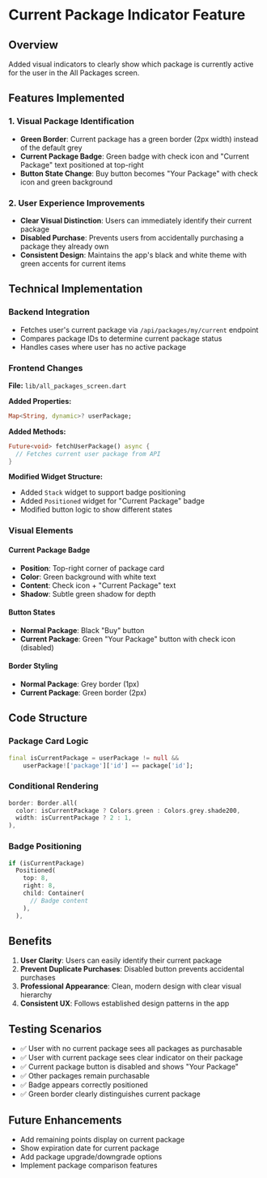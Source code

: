 # Current Package Indicator Feature

## Overview
Added visual indicators to clearly show which package is currently active for the user in the All Packages screen.

## Features Implemented

### 1. Visual Package Identification
- **Green Border**: Current package has a green border (2px width) instead of the default grey
- **Current Package Badge**: Green badge with check icon and "Current Package" text positioned at top-right
- **Button State Change**: Buy button becomes "Your Package" with check icon and green background

### 2. User Experience Improvements
- **Clear Visual Distinction**: Users can immediately identify their current package
- **Disabled Purchase**: Prevents users from accidentally purchasing a package they already own
- **Consistent Design**: Maintains the app's black and white theme with green accents for current items

## Technical Implementation

### Backend Integration
- Fetches user's current package via `/api/packages/my/current` endpoint
- Compares package IDs to determine current package status
- Handles cases where user has no active package

### Frontend Changes
**File:** `lib/all_packages_screen.dart`

**Added Properties:**
```dart
Map<String, dynamic>? userPackage;
```

**Added Methods:**
```dart
Future<void> fetchUserPackage() async {
  // Fetches current user package from API
}
```

**Modified Widget Structure:**
- Added `Stack` widget to support badge positioning
- Added `Positioned` widget for "Current Package" badge
- Modified button logic to show different states

### Visual Elements

#### Current Package Badge
- **Position**: Top-right corner of package card
- **Color**: Green background with white text
- **Content**: Check icon + "Current Package" text
- **Shadow**: Subtle green shadow for depth

#### Button States
- **Normal Package**: Black "Buy" button
- **Current Package**: Green "Your Package" button with check icon (disabled)

#### Border Styling
- **Normal Package**: Grey border (1px)
- **Current Package**: Green border (2px)

## Code Structure

### Package Card Logic
```dart
final isCurrentPackage = userPackage != null && 
    userPackage!['package']['id'] == package['id'];
```

### Conditional Rendering
```dart
border: Border.all(
  color: isCurrentPackage ? Colors.green : Colors.grey.shade200,
  width: isCurrentPackage ? 2 : 1,
),
```

### Badge Positioning
```dart
if (isCurrentPackage)
  Positioned(
    top: 8,
    right: 8,
    child: Container(
      // Badge content
    ),
  ),
```

## Benefits
1. **User Clarity**: Users can easily identify their current package
2. **Prevent Duplicate Purchases**: Disabled button prevents accidental purchases
3. **Professional Appearance**: Clean, modern design with clear visual hierarchy
4. **Consistent UX**: Follows established design patterns in the app

## Testing Scenarios
- ✅ User with no current package sees all packages as purchasable
- ✅ User with current package sees clear indicator on their package
- ✅ Current package button is disabled and shows "Your Package"
- ✅ Other packages remain purchasable
- ✅ Badge appears correctly positioned
- ✅ Green border clearly distinguishes current package

## Future Enhancements
- Add remaining points display on current package
- Show expiration date for current package
- Add package upgrade/downgrade options
- Implement package comparison features 